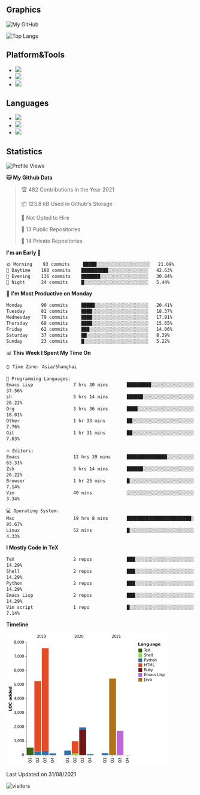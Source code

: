 ## Graphics

![My GitHub](https://github-readme-stats.vercel.app/api?username=SteamedFish&count_private=true&show_icons=true&theme=buefy&include_all_commits=false)

![Top Langs](https://github-readme-stats.vercel.app/api/top-langs/?username=SteamedFish&theme=buefy&hide=ruby&count_private=true&show_icons=true&layout=compact)

## Platform&Tools

* [![](https://img.shields.io/badge/ArchLinux--purple?style=flat-square&logo=ArchLinux)](https://www.archlinux.org/)
* [![](https://img.shields.io/badge/Gentoo-testing-purple?style=flat-square&logo=Gentoo)](https://www.gentoo.org/)
* [![](https://img.shields.io/badge/Doom%20Emacs-28-blue?style=flat-square&logo=Gnu%20emacs&logoColor=white)](https://www.gnu.org/software/emacs/)

## Languages

* [![](https://img.shields.io/badge/-Python-3776AB?style=flat-square&logo=python&logoColor=white)](https://www.python.org/)
* [![](https://img.shields.io/badge/-Bash-00ADD8?style=flat-square&logo=Gnu-bash&logoColor=white)](https://www.gnu.org/software/bash/)
* [![](https://img.shields.io/badge/-Go-00ADD8?style=flat-square&logo=go&logoColor=white)](https://golang.org/)

## Statistics

<!--START_SECTION:waka-->
![Profile Views](http://img.shields.io/badge/Profile%20Views-8-blue)

**🐱 My Github Data** 

> 🏆 482 Contributions in the Year 2021
 > 
> 📦 123.8 kB Used in Github's Storage 
 > 
> 🚫 Not Opted to Hire
 > 
> 📜 13 Public Repositories 
 > 
> 🔑 14 Private Repositories  
 > 
**I'm an Early 🐤** 

```text
🌞 Morning    93 commits     █████░░░░░░░░░░░░░░░░░░░░   21.09% 
🌆 Daytime    188 commits    ██████████░░░░░░░░░░░░░░░   42.63% 
🌃 Evening    136 commits    ███████░░░░░░░░░░░░░░░░░░   30.84% 
🌙 Night      24 commits     █░░░░░░░░░░░░░░░░░░░░░░░░   5.44%

```
📅 **I'm Most Productive on Monday** 

```text
Monday       90 commits     █████░░░░░░░░░░░░░░░░░░░░   20.41% 
Tuesday      81 commits     ████░░░░░░░░░░░░░░░░░░░░░   18.37% 
Wednesday    79 commits     ████░░░░░░░░░░░░░░░░░░░░░   17.91% 
Thursday     69 commits     ████░░░░░░░░░░░░░░░░░░░░░   15.65% 
Friday       62 commits     ███░░░░░░░░░░░░░░░░░░░░░░   14.06% 
Saturday     37 commits     ██░░░░░░░░░░░░░░░░░░░░░░░   8.39% 
Sunday       23 commits     █░░░░░░░░░░░░░░░░░░░░░░░░   5.22%

```


📊 **This Week I Spent My Time On** 

```text
⌚︎ Time Zone: Asia/Shanghai

💬 Programming Languages: 
Emacs Lisp               7 hrs 30 mins       █████████░░░░░░░░░░░░░░░░   37.56% 
sh                       5 hrs 14 mins       ██████░░░░░░░░░░░░░░░░░░░   26.22% 
Org                      3 hrs 36 mins       ████░░░░░░░░░░░░░░░░░░░░░   18.01% 
Other                    1 hr 33 mins        ██░░░░░░░░░░░░░░░░░░░░░░░   7.76% 
Git                      1 hr 31 mins        ██░░░░░░░░░░░░░░░░░░░░░░░   7.63%

🔥 Editors: 
Emacs                    12 hrs 39 mins      ███████████████░░░░░░░░░░   63.31% 
Zsh                      5 hrs 14 mins       ██████░░░░░░░░░░░░░░░░░░░   26.22% 
Browser                  1 hr 25 mins        █░░░░░░░░░░░░░░░░░░░░░░░░   7.14% 
Vim                      40 mins             ░░░░░░░░░░░░░░░░░░░░░░░░░   3.34%

💻 Operating System: 
Mac                      19 hrs 8 mins       ████████████████████████░   95.67% 
Linux                    52 mins             █░░░░░░░░░░░░░░░░░░░░░░░░   4.33%

```

**I Mostly Code in TeX** 

```text
TeX                      2 repos             ███░░░░░░░░░░░░░░░░░░░░░░   14.29% 
Shell                    2 repos             ███░░░░░░░░░░░░░░░░░░░░░░   14.29% 
Python                   2 repos             ███░░░░░░░░░░░░░░░░░░░░░░   14.29% 
Emacs Lisp               2 repos             ███░░░░░░░░░░░░░░░░░░░░░░   14.29% 
Vim script               1 repo              █░░░░░░░░░░░░░░░░░░░░░░░░   7.14%

```


**Timeline**

![Chart not found](https://raw.githubusercontent.com/SteamedFish/SteamedFish/master/charts/bar_graph.png) 


 Last Updated on 31/08/2021
<!--END_SECTION:waka-->

![visitors](https://visitor-badge.laobi.icu/badge?page_id=SteamedFish.SteamedFish)
